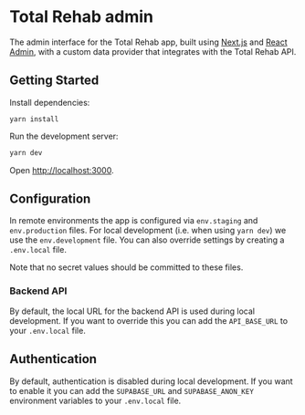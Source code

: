 # Total Rehab admin

The admin interface for the Total Rehab app, built using
[Next.js](https://nextjs.org/docs) and [React Admin](https://marmelab.com/react-admin/),
with a custom data provider that integrates with the Total Rehab API.

## Getting Started

Install dependencies:

```text
yarn install
```

Run the development server:

```bash
yarn dev
```

Open [http://localhost:3000](http://localhost:3000).

## Configuration

In remote environments the app is configured via `env.staging` and `env.production`
files. For local development (i.e. when using `yarn dev`) we use the `env.development`
file. You can also override settings by creating a `.env.local` file.

Note that no secret values should be committed to these files.

### Backend API

By default, the local URL for the backend API is used during local development.
If you want to override this you can add the `API_BASE_URL` to your `.env.local`
file.

## Authentication

By default, authentication is disabled during local development. If you want to
enable it you can add the `SUPABASE_URL` and `SUPABASE_ANON_KEY` environment
variables to your `.env.local` file.
